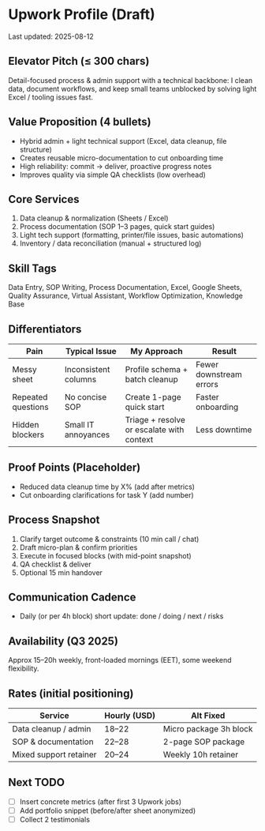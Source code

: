 # Upwork Profile (Draft)

Last updated: 2025-08-12

## Elevator Pitch (≤ 300 chars)

Detail-focused process & admin support with a technical backbone: I clean data, document workflows, and keep small teams unblocked by solving light Excel / tooling issues fast.

## Value Proposition (4 bullets)

- Hybrid admin + light technical support (Excel, data cleanup, file structure)
- Creates reusable micro-documentation to cut onboarding time
- High reliability: commit → deliver, proactive progress notes
- Improves quality via simple QA checklists (low overhead)

## Core Services

1. Data cleanup & normalization (Sheets / Excel)
2. Process documentation (SOP 1–3 pages, quick start guides)
3. Light tech support (formatting, printer/file issues, basic automations)
4. Inventory / data reconciliation (manual + structured log)

## Skill Tags

Data Entry, SOP Writing, Process Documentation, Excel, Google Sheets, Quality Assurance, Virtual Assistant, Workflow Optimization, Knowledge Base

## Differentiators

| Pain               | Typical Issue        | My Approach                               | Result                  |
| ------------------ | -------------------- | ----------------------------------------- | ----------------------- |
| Messy sheet        | Inconsistent columns | Profile schema + batch cleanup            | Fewer downstream errors |
| Repeated questions | No concise SOP       | Create 1-page quick start                 | Faster onboarding       |
| Hidden blockers    | Small IT annoyances  | Triage + resolve or escalate with context | Less downtime           |

## Proof Points (Placeholder)

- Reduced data cleanup time by X% (add after metrics)
- Cut onboarding clarifications for task Y (add number)

## Process Snapshot

1. Clarify target outcome & constraints (10 min call / chat)
2. Draft micro-plan & confirm priorities
3. Execute in focused blocks (with mid-point snapshot)
4. QA checklist & deliver
5. Optional 15 min handover

## Communication Cadence

- Daily (or per 4h block) short update: done / doing / next / risks

## Availability (Q3 2025)

Approx 15–20h weekly, front-loaded mornings (EET), some weekend flexibility.

## Rates (initial positioning)

| Service                | Hourly (USD) | Alt Fixed              |
| ---------------------- | ------------ | ---------------------- |
| Data cleanup / admin   | 18–22        | Micro package 3h block |
| SOP & documentation    | 22–28        | 2-page SOP package     |
| Mixed support retainer | 20–24        | Weekly 10h retainer    |

## Next TODO

- [ ] Insert concrete metrics (after first 3 Upwork jobs)
- [ ] Add portfolio snippet (before/after sheet anonymized)
- [ ] Collect 2 testimonials
